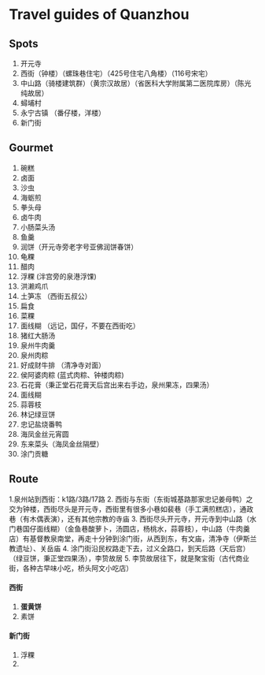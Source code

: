 # Travel guides of Quanzhou

## Spots

1. 开元寺
2. 西街（钟楼）（螺珠巷住宅）（425号住宅八角楼）（116号宋宅）
3. 中山路（骑楼建筑群）（黄宗汉故居）（省医科大学附属第二医院库房）（陈光纯故居）
4. 蟳埔村
5. 永宁古镇 （番仔楼，洋楼）
6. 新门街

## Gourmet

1. 碗糕
2. 卤面
3. 沙虫
4. 海蛎煎
5. 拳头母
6. 卤牛肉
7. 小肠菜头汤
8. 鱼羹
9. 润饼（开元寺旁老字号亚佛润饼春饼）
10. 龟粿
11. 醋肉
12. 浮粿 (泮宫旁的泉港浮馃)
13. 洪濑鸡爪
14. 土笋冻 （西街五叔公）
15. 扁食
16. 菜粿
17. 面线糊 （远记，国仔，不要在西街吃）
18. 猪红大肠汤
19. 泉州牛肉羹
20. 泉州肉粽
21. 好成财牛排 （清净寺对面）
22. 侯阿婆肉粽 (蓝式肉粽、钟楼肉粽)
23. 石花膏（秉正堂石花膏天后宫出来右手边，泉州果冻，四果汤）
24. 面线糊
25. 蒜蓉枝
26. 林记绿豆饼
27. 忠记盐烧番鸭
28. 海凤金丝元宵圆
29. 东来菜头（海凤金丝隔壁）
30. 涂门贡糖

## Route

1.泉州站到西街：k1路/3路/17路
2. 西街与东街（东街城基路那家忠记姜母鸭）之交为钟楼，西街尽头是开元寺，西街里有很多小巷如裴巷（手工满煎糕店），通政巷（有木偶表演），还有其他宗教的寺庙
3. 西街尽头开元寺，开元寺到中山路（水门巷国仔面线糊）（金鱼巷酸萝卜，汤圆店，杨桃水，蒜蓉枝），中山路（牛肉羹店）有基督教泉南堂，再走十分钟到涂门街，从西到东，有文庙，清净寺（伊斯兰教遗址）、关岳庙
4. 涂门街沿民权路走下去，过义全路口，到天后路（天后宫）（绿豆饼，秉正堂四果汤），李贽故居
5. 李贽故居往下，就是聚宝街（古代商业街，各种古早味小吃，桥头阿文小吃店）


#### 西街

1. **蛋黄饼**
2. 素饼


#### 新门街

1. 浮粿
2. 
